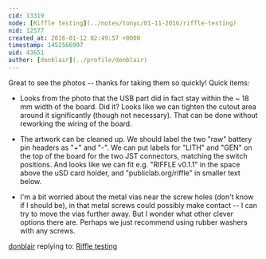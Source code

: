 ```yaml
---
cid: 13319
node: [Riffle testing](../notes/tonyc/01-11-2016/riffle-testing)
nid: 12577
created_at: 2016-01-12 02:49:57 +0000
timestamp: 1452566997
uid: 43651
author: [donblair](../profile/donblair)
---
```


Great to see the photos -- thanks for taking them so quickly!  Quick items:

- Looks from the photo that the USB part did in fact stay within the ~ 18 mm width of the board. Did it?  Looks like we can tighten the cutout area around it significantly (though not necessary). That can be done without reworking the wiring of the board.

- The artwork can be cleaned up.  We should label the two "raw" battery pin headers as "+" and "-".  We can put labels for "LITH" and "GEN" on the top of the board for the two JST connectors, matching the switch positions.  And looks like we can fit e.g. "RIFFLE v0.1.1" in the space above the uSD card holder, and "publiclab.org/riffle" in smaller text below.

- I'm a bit worried about the metal vias near the screw holes (don't know if I should be), in that metal screws could possibly make contact -- I can try to move the vias further away.  But I wonder what other clever options there are.  Perhaps we just recommend using rubber washers with any screws.  

[donblair](../profile/donblair) replying to: [Riffle testing](../notes/tonyc/01-11-2016/riffle-testing)

